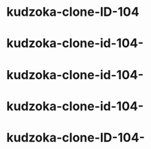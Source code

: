 # kudzoka-clone-ID-104
# kudzoka-clone-id-104-
# kudzoka-clone-id-104-
# kudzoka-clone-id-104-
# kudzoka-clone-ID-104-
